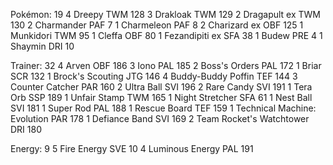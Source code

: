 Pokémon: 19
4 Dreepy TWM 128
3 Drakloak TWM 129
2 Dragapult ex TWM 130
2 Charmander PAF 7
1 Charmeleon PAF 8
2 Charizard ex OBF 125
1 Munkidori TWM 95
1 Cleffa OBF 80
1 Fezandipiti ex SFA 38
1 Budew PRE 4
1 Shaymin DRI 10

Trainer: 32
4 Arven OBF 186
3 Iono PAL 185
2 Boss's Orders PAL 172
1 Briar SCR 132
1 Brock's Scouting JTG 146
4 Buddy-Buddy Poffin TEF 144
3 Counter Catcher PAR 160
2 Ultra Ball SVI 196
2 Rare Candy SVI 191
1 Tera Orb SSP 189
1 Unfair Stamp TWM 165
1 Night Stretcher SFA 61
1 Nest Ball SVI 181
1 Super Rod PAL 188
1 Rescue Board TEF 159
1 Technical Machine: Evolution PAR 178
1 Defiance Band SVI 169
2 Team Rocket's Watchtower DRI 180

Energy: 9
5 Fire Energy SVE 10
4 Luminous Energy PAL 191
